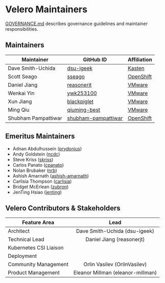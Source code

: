 # Velero Maintainers

[GOVERNANCE.md](https://github.com/vmware-tanzu/velero/blob/main/GOVERNANCE.md) describes governance guidelines and maintainer responsibilities.

## Maintainers

| Maintainer | GitHub ID | Affiliation |
| --------------- | --------- | ----------- |
| Dave Smith-Uchida | [dsu-igeek](https://github.com/dsu-igeek) | [Kasten](https://github.com/kastenhq/) |
| Scott Seago | [sseago](https://github.com/sseago) | [OpenShift](https://github.com/openshift)
| Daniel Jiang | [reasonerjt](https://github.com/reasonerjt) | [VMware](https://www.github.com/vmware/)
| Wenkai Yin | [ywk253100](https://github.com/ywk253100) | [VMware](https://www.github.com/vmware/) |
| Xun Jiang | [blackpiglet](https://github.com/blackpiglet) | [VMware](https://www.github.com/vmware/) |
| Ming Qiu | [qiuming-best](https://github.com/qiuming-best) | [VMware](https://www.github.com/vmware/) |
| Shubham Pampattiwar | [shubham-pampattiwar](https://github.com/shubham-pampattiwar) | [OpenShift](https://github.com/openshift)

## Emeritus Maintainers
* Adnan Abdulhussein ([prydonius](https://github.com/prydonius))
* Andy Goldstein ([ncdc](https://github.com/ncdc))
* Steve Kriss ([skriss](https://github.com/skriss))
* Carlos Panato ([cpanato](https://github.com/cpanato))
* Nolan Brubaker ([nrb](https://github.com/nrb))
* Ashish Amarnath ([ashish-amarnath](https://github.com/ashish-amarnath))
* Carlisia Thompson ([carlisia](https://github.com/carlisia))
* Bridget McErlean ([zubron](https://github.com/zubron))
* JenTing Hsiao ([jenting](https://github.com/jenting))

## Velero Contributors & Stakeholders

| Feature Area | Lead |
| ----------------------------- | :---------------------: |
| Architect | Dave Smith-Uchida (dsu-igeek) |
| Technical Lead | Daniel Jiang (reasonerjt) |
| Kubernetes CSI Liaison |  |
| Deployment |  |
| Community Management | Orlin Vasilev (OrlinVasilev) |
| Product Management | Eleanor Millman (eleanor-millman) |
